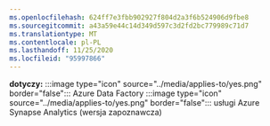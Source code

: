 ```yaml
---
ms.openlocfilehash: 624ff7e3fbb902927f804d2a3f6b524906d9fbe8
ms.sourcegitcommit: a43a59e44c14d349d597c3d2fd2bc779989c71d7
ms.translationtype: MT
ms.contentlocale: pl-PL
ms.lasthandoff: 11/25/2020
ms.locfileid: "95997866"
---
```

<Token>**dotyczy:** :::image type="icon" source="../media/applies-to/yes.png" border="false"::: Azure Data Factory :::image type="icon" source="../media/applies-to/yes.png" border="false"::: usługi Azure Synapse Analytics (wersja zapoznawcza)</Token> 


